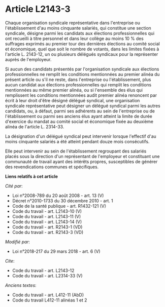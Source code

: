 # Article L2143-3

Chaque organisation syndicale représentative dans l'entreprise ou l'établissement d'au moins cinquante salariés, qui
constitue une section syndicale, désigne parmi les candidats aux élections professionnelles qui ont recueilli à titre
personnel et dans leur collège au moins 10 % des suffrages exprimés au premier tour des dernières élections au comité social
et économique, quel que soit le nombre de votants, dans les limites fixées à l'article L. 2143-12, un ou plusieurs délégués
syndicaux pour la représenter auprès de l'employeur. 

Si aucun des candidats présentés par l'organisation syndicale aux élections professionnelles ne remplit les conditions
mentionnées au premier alinéa du présent article ou s'il ne reste, dans l'entreprise ou l'établissement, plus aucun candidat
aux élections professionnelles qui remplit les conditions mentionnées au même premier alinéa, ou si l'ensemble des élus qui
remplissent les conditions mentionnées audit premier alinéa renoncent par écrit à leur droit d'être désigné délégué syndical,
une organisation syndicale représentative peut désigner un délégué syndical parmi les autres candidats, ou, à défaut, parmi
ses adhérents au sein de l'entreprise ou de l'établissement ou parmi ses anciens élus ayant atteint la limite de durée
d'exercice du mandat au comité social et économique fixée au deuxième alinéa de l'article L. 2314-33. 

La désignation d'un délégué syndical peut intervenir lorsque l'effectif d'au moins cinquante salariés a été atteint pendant
douze mois consécutifs. 

Elle peut intervenir au sein de l'établissement regroupant des salariés placés sous la direction d'un représentant de
l'employeur et constituant une communauté de travail ayant des intérêts propres, susceptibles de générer des revendications
communes et spécifiques.

**Liens relatifs à cet article**

_Cité par_:

  - Loi n°2008-789 du 20 août 2008 - art. 13 (V)
  - Décret n°2010-1733 du 30 décembre 2010 - art. 1
  - Code de la santé publique - art. R1432-121 (V)
  - Code du travail - art. L2143-10 (V)
  - Code du travail - art. L2143-11 (V)
  - Code du travail - art. L2143-14 (V)
  - Code du travail - art. R2143-1 (VD)
  - Code du travail - art. R2143-3 (VD)

_Modifié par_:

  - Loi n°2018-217 du 29 mars 2018 - art. 6 (V)

_Cite_:

  - Code du travail - art. L2143-12
  - Code du travail - art. L2314-33 (V)

_Anciens textes_:

  - Code du travail - art. L412-11 (AbD)
  - Code du travail L412-11 alinéas 1 et 2
